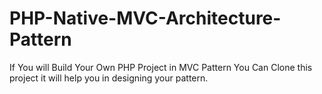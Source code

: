 # PHP-Native-MVC-Architecture-Pattern
If You will Build Your Own PHP Project in MVC Pattern You Can Clone this project it will help you in designing your pattern.
